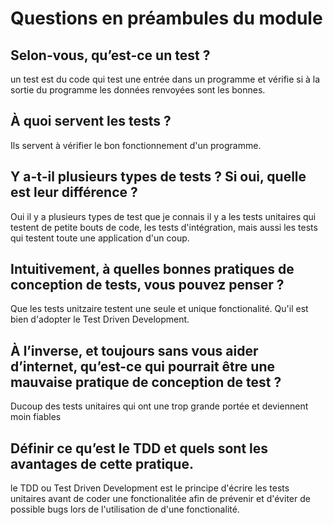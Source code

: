 # Questions en préambules du module

## Selon-vous, qu’est-ce un test ?

un test est du code qui test une entrée dans un programme et vérifie si à la sortie du programme les données renvoyées sont les bonnes.

## À quoi servent les tests ?

Ils servent à vérifier le bon fonctionnement d'un programme.

## Y a-t-il plusieurs types de tests ? Si oui, quelle est leur différence ?

Oui il y a plusieurs types de test que je connais il y a les tests unitaires qui testent de petite bouts de code, les tests d'intégration, mais aussi les tests qui testent toute une application d'un coup.

## Intuitivement, à quelles bonnes pratiques de conception de tests, vous pouvez penser ?

Que les tests unitzaire testent une seule et unique fonctionalité. Qu'il est bien d'adopter le Test Driven Development.

## À l’inverse, et toujours sans vous aider d’internet, qu’est-ce qui pourrait être une mauvaise pratique de conception de test ?

Ducoup des tests unitaires qui ont une trop grande portée et deviennent moin fiables

## Définir ce qu’est le TDD et quels sont les avantages de cette pratique.


le TDD ou Test Driven Development est le principe d'écrire les tests unitaires avant de coder une fonctionalitée afin de prévenir et d'éviter de possible bugs lors de l'utilisation de d'une fonctionalité.


